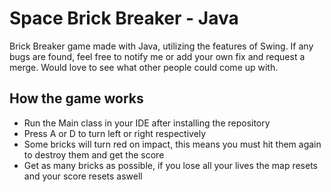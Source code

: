 # Space Brick Breaker - Java
Brick Breaker game made with Java, utilizing the features of Swing.
If any bugs are found, feel free to notify me or add your own fix and request a merge. Would love to see what other people could come up with.

## How the game works
  * Run the Main class in your IDE after installing the repository
  * Press A or D to turn left or right respectively
  * Some bricks will turn red on impact, this means you must hit them again to destroy them and get the score
  * Get as many bricks as possible, if you lose all your lives the map resets and your score resets aswell
  
